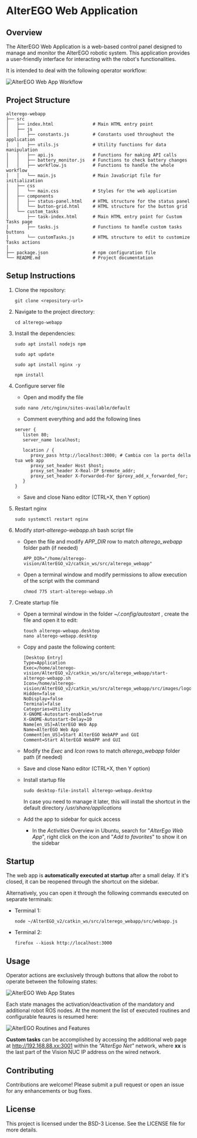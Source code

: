 # AlterEGO Web Application

## Overview
The AlterEGO Web Application is a web-based control panel designed to manage and monitor the AlterEGO robotic system. This application provides a user-friendly interface for interacting with the robot's functionalities.

It is intended to deal with the following operator workflow:

![AlterEGO Web App Workflow](src/images/webapp_workflow.png)

## Project Structure
```
alterego-webapp
├── src
│   ├── index.html               # Main HTML entry point
│   ├── js
│   │   ├── constants.js         # Constants used throughout the application
│   │   ├── utils.js             # Utility functions for data manipulation
│   │   ├── api.js               # Functions for making API calls
│   │   ├── battery_monitor.js   # Functions to check battery changes
│   │   ├── workflow.js          # Functions to handle the whole workflow
│   │   └── main.js              # Main JavaScript file for initialization
│   ├── css
│   │   └── main.css             # Styles for the web application
│   ├── components
│   │   ├── status-panel.html    # HTML structure for the status panel
│   │   └── button-grid.html     # HTML structure for the button grid
│   └── custom_tasks
│       ├── task-index.html      # Main HTML entry point for Custom Tasks page
│       ├── tasks.js             # Functions to handle custom tasks buttons
│       └── customTasks.js       # HTML structure to edit to customize Tasks actions
│
├── package.json                 # npm configuration file
└── README.md                    # Project documentation
```

## Setup Instructions
1. Clone the repository:
   ```
   git clone <repository-url>
   ```

2. Navigate to the project directory:
   ```
   cd alterego-webapp
   ```

3. Install the dependencies:
   ```
   sudo apt install nodejs npm
   
   sudo apt update
   
   sudo apt install nginx -y
   
   npm install
   ```

4. Configure server file

   - Open and modify the file
   ```
   sudo nano /etc/nginx/sites-available/default
   ```
   - Comment everything and add the following lines
   ```
   server {
      listen 80;
      server_name localhost;

      location / {
         proxy_pass http://localhost:3000; # Cambia con la porta della tua web app
         proxy_set_header Host $host;
         proxy_set_header X-Real-IP $remote_addr;
         proxy_set_header X-Forwarded-For $proxy_add_x_forwarded_for;
      }
   }
   ```
   - Save and close Nano editor (CTRL+X, then Y option)

5. Restart nginx
   ```
   sudo systemctl restart nginx
   ```

6. Modify _start-alterego-webapp.sh_ bash script file
   - Open the file and modify _APP_DIR_ row to match _alterego_webapp_ folder path (if needed)
      ```
      APP_DIR="/home/alterego-vision/AlterEGO_v2/catkin_ws/src/alterego_webapp"
      ```
   - Open a terminal window and modify permissions to allow execution of the script with the command
      ```
      chmod 775 start-alterego-webapp.sh
      ```

7. Create startup file
   - Open a terminal window in the folder _~/.config/autostart_ , create the file and open it to edit:
      ```
      touch alterego-webapp.desktop
      nano alterego-webapp.desktop
      ```
   - Copy and paste the following content:
      ```
      [Desktop Entry]
      Type=Application
      Exec=/home/alterego-vision/AlterEGO_v2/catkin_ws/src/alterego_webapp/start-alterego-webapp.sh
      Icon=/home/alterego-vision/AlterEGO_v2/catkin_ws/src/alterego_webapp/src/images/logo.png
      Hidden=false
      NoDisplay=false
      Terminal=false
      Categories=Utility
      X-GNOME-Autostart-enabled=true
      X-GNOME-Autostart-Delay=10
      Name[en_US]=AlterEGO Web App
      Name=AlterEGO Web App
      Comment[en_US]=Start AlterEGO WebAPP and GUI
      Comment=Start AlterEGO WebAPP and GUI
      ```
   - Modify the _Exec_ and _Icon_ rows to match _alterego_webapp_ folder path (if needed)
   - Save and close Nano editor (CTRL+X, then Y option)

   - Install startup file
      ```
      sudo desktop-file-install alterego-webapp.desktop
      ```
      In case you need to manage it later, this will install the shortcut in the default directory _/usr/share/applications_

   - Add the app to sidebar for quick access
      - In the _Activities_ Overview in Ubuntu, search for "_AlterEgo Web App_", right click on the icon and "_Add to favorites_" to show it on the sidebar


## Startup
The web app is **automatically executed at startup** after a small delay.
If it's closed, it can be reopened through the shortcut on the sidebar.

Alternatively, you can open it through the following commands executed on separate terminals:
   - Terminal 1:
      ```
      node ~/AlterEGO_v2/catkin_ws/src/alterego_webapp/src/webapp.js
      ```
   - Terminal 2:
      ```
      firefox --kiosk http://localhost:3000
      ```

## Usage
Operator actions are exclusively through buttons that allow the robot to operate between the following states:

![AlterEGO Web App States](src/images/webapp_states.png)

Each state manages the activation/deactivation of the mandatory and additional robot ROS nodes. At the moment the list of executed routines and configurable feaures is resumed here:

![AlterEGO Routines and Features](src/images/webapp_routines_and_features.png)

**Custom tasks** can be accomplished by accessing the additional web page at http://192.168.88.xx:3001 within the _"AlterEgo Net"_ network, where **xx** is the last part of the Vision NUC IP address on the wired network.

## Contributing
Contributions are welcome! Please submit a pull request or open an issue for any enhancements or bug fixes.

## License
This project is licensed under the BSD-3 License. See the LICENSE file for more details.
